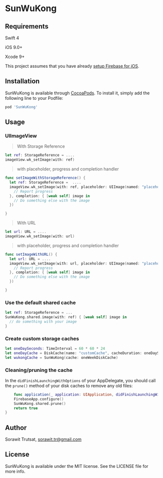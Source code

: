 # SunWuKong


## Requirements
Swift 4

iOS 9.0+

Xcode 9+

This project assumes that you have already [setup Firebase for iOS](https://firebase.google.com/docs/ios/setup).

## Installation

SunWuKong is available through [CocoaPods](http://cocoapods.org). To install
it, simply add the following line to your Podfile:

```ruby
pod 'SunWuKong'
```

## Usage

### UIImageView
> With Storage Reference
```swift
let ref: StorageReference = ....
imageView.wk_setImage(with: ref)
```
> with placeholder, progress and completion handler
```swift
func setImageWithStorageReference() {
  let ref: StorageReference =  ....
  imageView.wk_setImage(with: ref, placeholder: UIImage(named: "placeholder"), progress: { received, total in
    // Report progress
  }, completion: { [weak self] image in
    // Do something else with the image
  })

}
```

> With URL
```swift
let url: URL = ....
imageView.wk_setImage(with: url)
```
>with placeholder, progress and completion handler

```swift
func setImageWithURL() {
  let url: URL = ....
  imageView.wk_setImage(with: url, placeholder: UIImage(named: "placeholder"), progress: { received, total in
    // Report progress
  }, completion: { [weak self] image in
    // Do something else with the image
  })

}
```

### Use the default shared cache

```swift
let ref: StorageReference = ...
SunWuKong.shared.image(with: ref) { [weak self] image in
  // do something with your image
}
```

### Create custom storage caches

```swift
let oneDaySeconds: TimeInterval = 60 * 60 * 24
let oneDayCache = DiskCache(name: "customCache", cacheDuration: oneDaySeconds)
let wukongCache = SunWuKong(cache: oneWeekDiskCache)
```

### Cleaning/pruning the cache

In the `didFinishLaunchingWithOptions` of your AppDelegate, you should call the `prune()` 
method of your disk caches to remove any old files:

```swift
    func application(_ application: UIApplication, didFinishLaunchingWithOptions launchOptions: [UIApplicationLaunchOptionsKey: Any]?) -> Bool {
    FirebaseApp.configure()
    SunWuKong.shared.prune()
    return true
}
```

## Author

Sorawit Trutsat, sorawit.tr@gmail.com

## License

SunWuKong is available under the MIT license. See the LICENSE file for more info.
